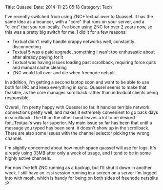 Title: Quassel
Date: 2014-11-23 05:18
Category: Tech

I've recently switched from using ZNC+Textual over to Quassel. It has the same idea as a bouncer, with a "core" that runs on your server, and a "client" that you run locally. I've been using ZNC for over 2 years now, so this was a pretty big switch for me. I did it for a few reasons:

* Textual didn't really handle crappy networks well, constantly disconnecting
* Textual 5 was a paid upgrade, something I wan't too enthusastic about after already paying for it
* Textual was having issues loading past scrollback, requiring force quits and manual cache clearing
* ZNC would fall over and die when freenode netsplit.

In addition, I'm getting a second laptop soon and want to be able to use both for IRC and keep everything in sync. Quassel seems to make that feasible, as the core manages scrollback rather than individual clients being responsible.

Overall, I'm pretty happy with Quassel so far. It handles terrible network connections pretty well, and makes it extremely convenient to go back days in scrollback. The UI on the other hand leaves a lot to be desired for...Textual's was far superior. My main issue so far has been that until a message you typed has been sent, it doesn't show up in the scrollback. There are also some issues with the channel selector picking the wrong channel.

I'm slightly concerned about how much space quassel will use for logs. It's already using 33MB after only a week of usage, and I tend to be in some highly active channels. 

For now I've left ZNC running as a backup, but I'll shut it down in another week. I still have an irssi session running in a screen on a server I'm logged into with mosh, which is handy for being on both sides of freenode netsplits :P